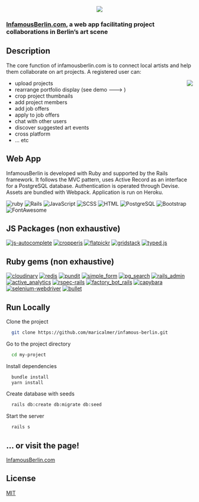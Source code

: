 <div align="center">
  <img src="https://res.cloudinary.com/dbpv82leg/image/upload/c_fill,g_auto,w_300/v1673965776/logo.png" />
</div>

### [InfamousBerlin.com](https://infamousberlin.com), a web app facilitating project collaborations in Berlin’s art scene

## Description

The core function of infamousberlin.com is to connect local artists and help them collaborate on art projects. A registered user can:
- upload projects <img align="right" src="https://res.cloudinary.com/dbpv82leg/image/upload/c_scale,w_400/v1674052464/gridstack-feature.gif" />
- rearrange portfolio display (see demo ---> )
- crop project thumbnails
- add project members
- add job offers
- apply to job offers
- chat with other users
- discover suggested art events
- cross platform
- ... etc


## Web App

InfamousBerlin is developed with Ruby and supported by the Rails framework. It follows the MVC pattern, uses Active Record as an interface for a PostgreSQL database. Authentication is operated through Devise. Assets are bundled with Webpack. Application is run on Heroku.


![ruby](https://img.shields.io/badge/Ruby-3.1.3-F32C24?style=for-the-badge&logo=ruby&logoColor=white) ![Rails](https://img.shields.io/badge/Rails-6.0.3-C52F24?style=for-the-badge&logo=rubyonrails&logoColor=white) ![JavaScript](https://img.shields.io/badge/JavaScript-ES6-yellow?style=for-the-badge&logo=javascript&logoColor=white) ![SCSS](https://img.shields.io/badge/SCSS-3.5-BF4080?style=for-the-badge&logo=sass&logoColor=white) ![HTML](https://img.shields.io/badge/HTML-5-E34F26?style=for-the-badge&logo=html5&logoColor=white) ![PostgreSQL](https://img.shields.io/badge/PostgreSQL-14.6-4764BE?style=for-the-badge&logo=postgresql&logoColor=white) ![Bootstrap](https://img.shields.io/badge/Bootstrap-5-7852B2?style=for-the-badge&logo=bootstrap&logoColor=white) ![FontAwesome](https://img.shields.io/badge/FontAwesome-5-528CD7?style=for-the-badge&logo=fontawesome&logoColor=white)


## JS Packages (non exhaustive)

[![js-autocomplete](https://img.shields.io/badge/js--autocomplete-1.0.4-yellow.svg)](https://yarnpkg.com/package/js-autocomplete) [![cropperjs](https://img.shields.io/badge/cropperjs-1.5.12-yellow.svg)](https://yarnpkg.com/package/cropperjs) [![flatpickr](https://img.shields.io/badge/flatpickr-4.6.9-yellow.svg)](https://yarnpkg.com/package/flatpickr) [![gridstack](https://img.shields.io/badge/gridstack-5.0.0-yellow)](https://yarnpkg.com/package/gridstack) [![typed.js](https://img.shields.io/badge/typed.js-2.0.12-yellow.svg)](https://yarnpkg.com/package/typed.js)


## Ruby gems (non exhaustive)

[![cloudinary](https://img.shields.io/badge/cloudinary-1.22.0-red.svg)](https://rubygems.org/gems/cloudinary) [![redis](https://img.shields.io/badge/redis-4.3.1-red.svg)](https://rubygems.org/gems/redis) [![pundit](https://img.shields.io/badge/pundit-2.2-red.svg)](https://rubygems.org/gems/pundit) [![simple_form](https://img.shields.io/badge/simple_form-5.1.0-red.svg)](https://rubygems.org/gems/simple_form) [![pg_search](https://img.shields.io/badge/pg_search-2.3.5-red.svg)](https://rubygems.org/gems/pg_search) [![rails_admin](https://img.shields.io/badge/rails_admin-3.1.1-red.svg)](https://rubygems.org/gems/rails_admin) [![active_analytics](https://img.shields.io/badge/active_analytics-0.2.1-red.svg)](https://rubygems.org/gems/active_analytics) [![rspec-rails](https://img.shields.io/badge/rspec--rails-5.1.2-red.svg)](https://rubygems.org/gems/rspec-rails) [![factory_bot_rails](https://img.shields.io/badge/factory_bot_rails-6.2.1-red.svg)](https://rubygems.org/gems/factory_bot_rails) [![capybara](https://img.shields.io/badge/capybara-3.38.0-red.svg)](https://rubygems.org/gems/capybara) [![selenium-webdriver](https://img.shields.io/badge/selenium--webdriver-4.7.1-red.svg)](https://rubygems.org/gems/selenium-webdriver) [![bullet](https://img.shields.io/badge/bullet-6.1.5-red.svg)](https://rubygems.org/gems/bullet)


## Run Locally

Clone the project

```bash
  git clone https://github.com/maricalmer/infamous-berlin.git
```

Go to the project directory

```bash
  cd my-project
```

Install dependencies

```bash
  bundle install
  yarn install
```

Create database with seeds

```bash
  rails db:create db:migrate db:seed
```

Start the server

```bash
  rails s
```

## ... or visit the page!

[InfamousBerlin.com](https://infamousberlin.com)

## License

[MIT](https://choosealicense.com/licenses/mit/)
